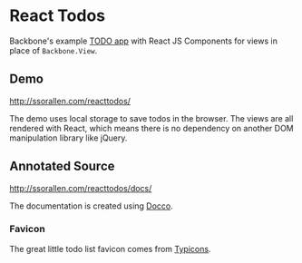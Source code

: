 # React Todos

Backbone's example [TODO app](http://backbonejs.org/docs/todos.html) with React JS
Components for views in place of `Backbone.View`.

## Demo

http://ssorallen.com/reacttodos/

The demo uses local storage to save todos in the browser. The views are all rendered
with React, which means there is no dependency on another DOM manipulation library
like jQuery.

## Annotated Source

http://ssorallen.com/reacttodos/docs/

The documentation is created using [Docco](http://jashkenas.github.io/docco/).

### Favicon

The great little todo list favicon comes from [Typicons](http://typicons.com/).
